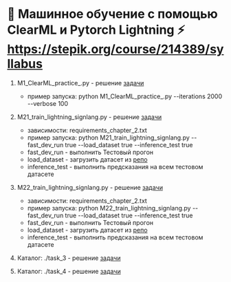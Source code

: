 # 🤖 Машинное обучение с помощью ClearML и Pytorch Lightning ⚡ https://stepik.org/course/214389/syllabus

1. M1_ClearML_practice_.py - решение [задачи](https://stepik.org/lesson/1500755/step/12?unit=1520869) 
   - пример запуска: python M1_ClearML_practice_.py --iterations 2000 --verbose 100
  
2. M21_train_lightning_signlang.py - решение [задачи](https://stepik.org/lesson/1466624/step/16?unit=1486235) 
   - зависимости: requirements_chapter_2.txt
   - пример запуска: python M21_train_lightning_signlang.py --fast_dev_run true --load_dataset true --inference_test true
   - fast_dev_run - выполнить Тестовый прогон
   - load_dataset - загрузить датасет из [репо](https://github.com/a-milenkin/ml_instruments/raw/refs/heads/main/data) 
   - inference_test - выполнить предсказания на всем тестовом датасете
   
3. M22_train_lightning_signlang.py - решение [задачи](https://stepik.org/lesson/1466625/step/14?unit=1486236)
   - зависимости: requirements_chapter_2.txt
   - пример запуска: python M22_train_lightning_signlang.py --fast_dev_run true --load_dataset true --inference_test true
   - fast_dev_run - выполнить Тестовый прогон
   - load_dataset - загрузить датасет из [репо](https://github.com/a-milenkin/ml_instruments/raw/refs/heads/main/data) 
   - inference_test - выполнить предсказания на всем тестовом датасете

4. Каталог: ./task_3 - решение [задачи](https://stepik.org/lesson/1500763/step/9?unit=1520877)

5. Каталог: ./task_4 - решение [задачи](https://stepik.org/lesson/1566829/step/2?unit=1587878)
